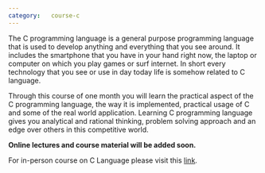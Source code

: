 ```yaml
---
category:	course-c
---
```


<p>The C programming language is a general purpose
programming language that is used to develop anything and
everything that you see around. It includes the smartphone that
you have in your hand right now, the laptop or computer on
which you play games or surf internet. In short every
technology that you see or use in day today life is somehow
related to C language.</p>
<p>Through this course of one month you will learn the practical
aspect of the C programming language, the way it is
implemented, practical usage of C and some of the real world
application. Learning C programming language gives you
analytical and rational thinking, problem solving approach
and an edge over others in this competitive world.
</p>

<!--table class="table table-hover">
<thead>
	<tr>
		<th>Title</th>
	</tr>
</thead>
{% tablerow lecture in site.categories.course-c-page %}
  <a href="{{ lecture.url }}">{{ lecture.title }}</a>
{% endtablerow %}
</table-->

<strong><p>Online lectures and course material will be added soon.</p></strong>
<p>For in-person course on C Language please visit this <a href="{{ "/pages/in-person/c/" | prepend site:baseurl }}">link</a>.